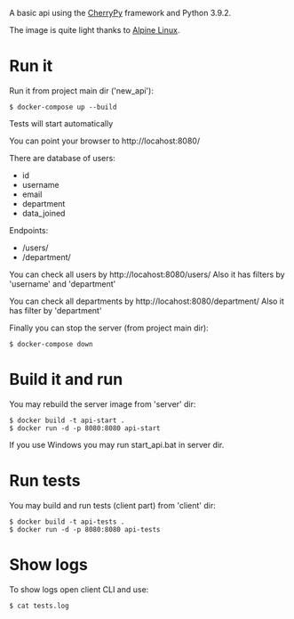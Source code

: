 A basic api using the
[CherryPy](http://cherrypy.org/) framework and Python 3.9.2.

The image is quite light thanks to
[Alpine Linux](https://hub.docker.com/r/frolvlad/alpine-python3/).


Run it
======

Run it from project main dir ('new_api'):

```
$ docker-compose up --build
```

Tests will start automatically

You can point your browser to http://locahost:8080/

There are database of users:
- id
- username
- email
- department
- data_joined

Endpoints:
- /users/
- /department/

You can check all users by http://locahost:8080/users/
Also it has filters by 'username' and 'department'

You can check all departments by http://locahost:8080/department/
Also it has filter by 'department'

Finally you can stop the server (from project main dir):

```
$ docker-compose down
```


Build it and run
========

You may rebuild the server image from 'server' dir:

```
$ docker build -t api-start .
$ docker run -d -p 8080:8080 api-start
```


If you use Windows you may run start_api.bat in server dir.

Run tests
========

You may build and run tests (client part) from 'client' dir:

```
$ docker build -t api-tests .
$ docker run -d -p 8080:8080 api-tests
```


Show logs
========

To show logs open client CLI and use:

```
$ cat tests.log
```

